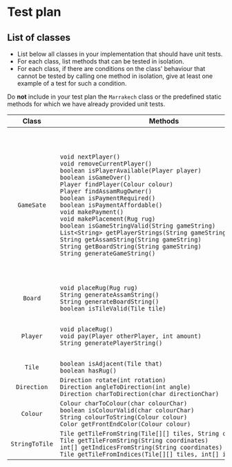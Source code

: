 # Test plan

## List of classes

* List below all classes in your implementation that should have unit tests.
* For each class, list methods that can be tested in isolation.
* For each class, if there are conditions on the class' behaviour that cannot
  be tested by calling one method in isolation, give at least one example of
  a test for such a condition.

Do **not** include in your test plan the `Marrakech` class or the predefined
static methods for which we have already provided unit tests.

|     Class      | &nbsp;&nbsp;&nbsp;&nbsp;&nbsp;&nbsp;&nbsp;&nbsp;&nbsp;&nbsp;&nbsp;&nbsp;&nbsp;&nbsp;&nbsp;&nbsp;&nbsp;&nbsp;&nbsp;&nbsp;&nbsp;&nbsp;&nbsp;&nbsp;&nbsp;&nbsp;&nbsp;&nbsp;&nbsp;&nbsp;&nbsp;&nbsp;&nbsp;&nbsp;&nbsp;&nbsp;&nbsp;&nbsp;&nbsp;&nbsp;&nbsp;&nbsp;&nbsp;&nbsp;&nbsp;&nbsp;&nbsp;&nbsp;Methods&nbsp;&nbsp;&nbsp;&nbsp;&nbsp;&nbsp;&nbsp;&nbsp;&nbsp;&nbsp;&nbsp;&nbsp;&nbsp;&nbsp;&nbsp;&nbsp;&nbsp;&nbsp;&nbsp;&nbsp;&nbsp;&nbsp;&nbsp;&nbsp;&nbsp;&nbsp;&nbsp;&nbsp;&nbsp;&nbsp;&nbsp;&nbsp;&nbsp;&nbsp;&nbsp;&nbsp;&nbsp;&nbsp;&nbsp;&nbsp;&nbsp;&nbsp;&nbsp;&nbsp;&nbsp;&nbsp;&nbsp;&nbsp; | Class Behaviour Tests                                                                                                                                                                                                                                                                                                                                                                                                                                                                                                                                                                                                                                                                         |
|:--------------:|:--------------------------------------------------------------------------------------------------------------------------------------------------------------------------------------------------------------------------------------------------------------------------------------------------------------------------------------------------------------------------------------------------------------------------------------------------------------------------------------------------------------------------------------------------------------------------------------------------------|:----------------------------------------------------------------------------------------------------------------------------------------------------------------------------------------------------------------------------------------------------------------------------------------------------------------------------------------------------------------------------------------------------------------------------------------------------------------------------------------------------------------------------------------------------------------------------------------------------------------------------------------------------------------------------------------------|
|   `GameSate`   | `void nextPlayer()`<br/>`void removeCurrentPlayer()`<br/>`boolean isPlayerAvailable(Player player)`<br/>`boolean isGameOver()`<br/>`Player findPlayer(Colour colour)`<br/>`Player findAssamRugOwner()`<br/>`boolean isPaymentRequired()`<br/>`boolean isPaymentAffordable()`<br/>`void makePayment()`<br/>`void makePlacement(Rug rug)`<br/>`boolean isGameStringValid(String gameString)`<br/>`List<String> getPlayerStrings(String gameString)`<br/>`String getAssamString(String gameString)`<br/>`String getBoardString(String gameString)`<br/>`String generateGameString()`                       | 1. After calling `nextPlayer()`, `getCurrentPlayer()` returns the next player in the game.<br/>2. After calling `removeCurrentPlayer()`, `isPlayerAvailable(...)` no longer returns true for that removed player.<br/>3. After calling `makePayment()`, `getDirhams()` returns appropriate value for each player involved, and if the current player could not afford to pay the full amount, the current player is removed from the game, and `isPlayerAvailable(...)` returns false for that player.<br/>4. After calling `makePlacement(...)`, `getboard().getPlacedRugs()` returns a list with that rug as its last item, and `getCurrentPlayer().getNumOfUnplacedRugs()` decreases by 1. |
|    `Board`     | `void placeRug(Rug rug)`<br/>`String generateAssamString()`<br/>`String generateBoardString()`<br/>`boolean isTileValid(Tile tile)`                                                                                                                                                                                                                                                                                                                                                                                                                                                                     | 1. After calling `placeRug(...)`, `getPlacedRugs()` returns a list with that rug as its last item.                                                                                                                                                                                                                                                                                                                                                                                                                                                                                                                                                                                            |
|    `Player`    | `void placeRug()`<br/>`void pay(Player otherPlayer, int amount)`<br/>`String generatePlayerString()`                                                                                                                                                                                                                                                                                                                                                                                                                                                                                                    | 1. After calling `placeRug()`, `getNumOfUnplacedRugs()` decreases by 1.<br/>2. After calling `pay(...)`, `getDirhams()` returns appropriate value for each player involved.                                                                                                                                                                                                                                                                                                                                                                                                                                                                                                                   |
|     `Tile`     | `boolean isAdjacent(Tile that)`<br/>`boolean hasRug()`                                                                                                                                                                                                                                                                                                                                                                                                                                                                                                                                                  |                                                                                                                                                                                                                                                                                                                                                                                                                                                                                                                                                                                                                                                                                               |
|  `Direction`   | `Direction rotate(int rotation)`<br/>`Direction angleToDirection(int angle)`<br/>`Direction charToDirection(char directionChar)`                                                                                                                                                                                                                                                                                                                                                                                                                                                                        |                                                                                                                                                                                                                                                                                                                                                                                                                                                                                                                                                                                                                                                                                               |
|    `Colour`    | `Colour charToColour(char colourChar)`<br/>`boolean isColourValid(char colourChar)`<br/>`String colourToString(Colour colour)`<br/>`Color getFrontEndColor(Colour colour)`                                                                                                                                                                                                                                                                                                                                                                                                                              |                                                                                                                                                                                                                                                                                                                                                                                                                                                                                                                                                                                                                                                                                               |
| `StringToTile` | `Tile getTileFromString(Tile[][] tiles, String coordinates)`<br/>`Tile getTileFromString(String coordinates)`<br/>`int[] getIndicesFromString(String coordinates)`<br/>`Tile getTileFromIndices(Tile[][] tiles, int[] indices)`                                                                                                                                                                                                                                                                                                                                                                         |                                                                                                                                                                                                                                                                                                                                                                                                                                                                                                                                                                                                                                                                                               |